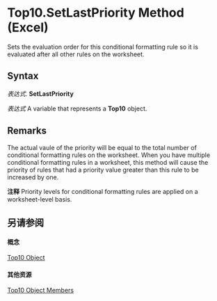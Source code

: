 
# Top10.SetLastPriority Method (Excel)

Sets the evaluation order for this conditional formatting rule so it is evaluated after all other rules on the worksheet.


## Syntax

 _表达式_. **SetLastPriority**

 _表达式_ A variable that represents a **Top10** object.


## Remarks

The actual vaule of the priority will be equal to the total number of conditional formatting rules on the worksheet. When you have multiple conditional formatting rules in a worksheet, this method will cause the priority of rules that had a priority value greater than this rule to be increased by one.


 **注释**  Priority levels for conditional formatting rules are applied on a worksheet-level basis.


## 另请参阅


#### 概念


[Top10 Object](b94f4a4f-564c-d751-2b43-4b9482e048cc.md)
#### 其他资源


[Top10 Object Members](http://msdn.microsoft.com/library/ee94e347-b55a-d7b3-ab2f-26c5698b15cf%28Office.15%29.aspx)